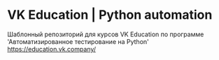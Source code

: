 # VK Education | Python automation
Шаблонный репозиторий для курсов VK Education по программе 'Автоматизированное тестирование на Python'
<br>
https://education.vk.company/
